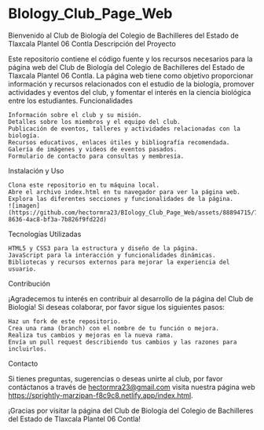 # BIology_Club_Page_Web
Bienvenido al Club de Biología del Colegio de Bachilleres del Estado de Tlaxcala Plantel 06 Contla
Descripción del Proyecto

Este repositorio contiene el código fuente y los recursos necesarios para la página web del Club de Biología del Colegio de Bachilleres del Estado de Tlaxcala Plantel 06 Contla. La página web tiene como objetivo proporcionar información y recursos relacionados con el estudio de la biología, promover actividades y eventos del club, y fomentar el interés en la ciencia biológica entre los estudiantes.
Funcionalidades

    Información sobre el club y su misión.
    Detalles sobre los miembros y el equipo del club.
    Publicación de eventos, talleres y actividades relacionadas con la biología.
    Recursos educativos, enlaces útiles y bibliografía recomendada.
    Galería de imágenes y videos de eventos pasados.
    Formulario de contacto para consultas y membresía.

Instalación y Uso

    Clona este repositorio en tu máquina local.
    Abre el archivo index.html en tu navegador para ver la página web.
    Explora las diferentes secciones y funcionalidades de la página.
    ![imagen](https://github.com/hectormra23/BIology_Club_Page_Web/assets/88894715/7681565a-8636-4ac8-bf3a-7b826f9fd22d)


    

Tecnologías Utilizadas

    HTML5 y CSS3 para la estructura y diseño de la página.
    JavaScript para la interacción y funcionalidades dinámicas.
    Bibliotecas y recursos externos para mejorar la experiencia del usuario.

Contribución

¡Agradecemos tu interés en contribuir al desarrollo de la página del Club de Biología! Si deseas colaborar, por favor sigue los siguientes pasos:

    Haz un fork de este repositorio.
    Crea una rama (branch) con el nombre de tu función o mejora.
    Realiza tus cambios y mejoras en la nueva rama.
    Envía un pull request describiendo tus cambios y las razones para incluirlos.


Contacto

Si tienes preguntas, sugerencias o deseas unirte al club, por favor contáctanos a través de hectormra23@gmail.com visita nuestra página web https://sprightly-marzipan-f8c9c8.netlify.app/index.html.


¡Gracias por visitar la página del Club de Biología del Colegio de Bachilleres del Estado de Tlaxcala Plantel 06 Contla! 

